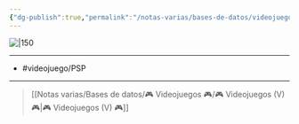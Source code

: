 ```yaml
---
{"dg-publish":true,"permalink":"/notas-varias/bases-de-datos/videojuegos/v-tekken-6/"}
---
```



![|150](https://images.igdb.com/igdb/image/upload/t_cover_big/co4m42.jpg)

---

- #videojuego/PSP

---

> [[Notas varias/Bases de datos/🎮 Videojuegos 🎮/🎮 Videojuegos (V) 🎮\|🎮 Videojuegos (V) 🎮]]